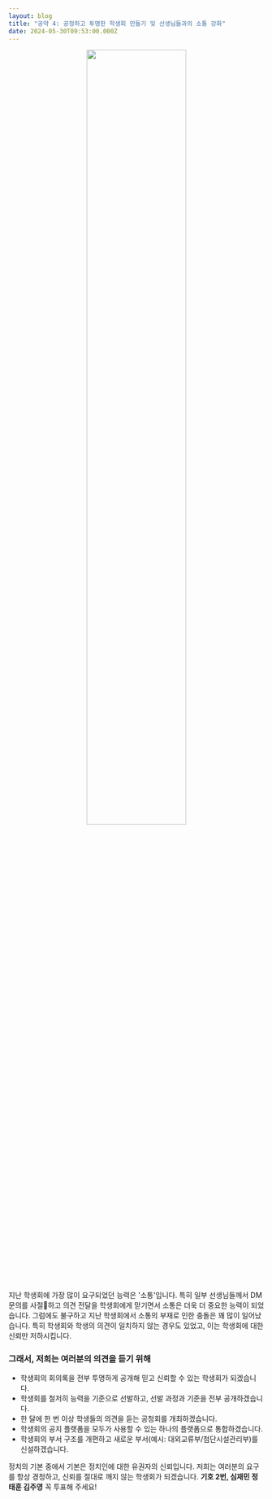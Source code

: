 ```yaml
---
layout: blog
title: "공약 4: 공정하고 투명한 학생회 만들기 및 선생님들과의 소통 강화"
date: 2024-05-30T09:53:00.000Z
---
```

<center><img src="https://dimg.donga.com/wps/NEWS/IMAGE/2020/10/19/103502004.1.jpg" width="62.5%"></center>
지난 학생회에 가장 많이 요구되었던 능력은 '소통'입니다. 특히 일부 선생님들께서 DM 문의를 사절🙏하고 의견 전달을 학생회에게 맏기면서 소통은 더욱 더 중요한 능력이 되었습니다. 그럼에도 불구하고 지난 학생회에서 소통의 부재로 인한 충돌은 꽤 많이 일어났습니다. 특히 학생회와 학생의 의견이 일치하지 않는 경우도 있었고, 이는 학생회에 대한 신뢰만 저하시킵니다.

### **그래서, 저희는 여러분의 의견을 듣기 위해**
* 학생회의 회의록을 전부 투명하게 공개해 믿고 신뢰할 수 있는 학생회가 되겠습니다.
* 학생회를 철저히 능력을 기준으로 선발하고, 선발 과정과 기준을 전부 공개하겠습니다.
* 한 달에 한 번 이상 학생들의 의견을 듣는 공청회를 개최하겠습니다.
* 학생회의 공지 플랫폼을 모두가 사용할 수 있는 하나의 플랫폼으로 통합하겠습니다.
* 학생회의 부서 구조를 개편하고 새로운 부서(예시: 대외교류부/첨단시설관리부)를 신설하겠습니다.

정치의 기본 중에서 기본은 정치인에 대한 유권자의 신뢰입니다. 저희는 여러분의 요구를 항상 경청하고, 신뢰를 절대로 깨지 않는 학생회가 되겠습니다. **기호 2번, 심재민 정태훈 김주영** 꼭 투표해 주세요!
